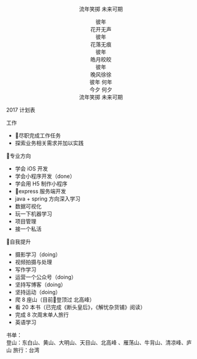 
<center>
流年笑掷 未来可期  

彼年  
花开无声  
彼年  
花落无痕  
彼年  
皓月皎皎  
彼年  
晚风徐徐  
彼年 何年  
今夕 何夕  
流年笑掷 未来可期
</center>
2017 计划表  

工作
* 尽职完成工作任务
* 探索业务相关需求并加以实践

专业方向  
* 学会 iOS 开发
* 学会小程序开发（done）
* 学会用 H5 制作小程序
* express 服务端开发
* java + spring 方向深入学习
* 数据可视化
* 玩一下机器学习
* 项目管理
* 接一个私活

自我提升
* 摄影学习（doing）
* 视频拍摄与处理
* 写作学习
* 运营一个公众号（doing）
* 坚持写博客（doing）
* 坚持运动（doing）
* 爬 8 座山（目前登顶过 北高峰）
* 看 20 本书（已完成《断头皇后》，《解忧杂货铺》阅读）
* 完成 8 次周末单人旅行
* 英语学习

书单：  
登山：东白山、黄山、大明山、天目山、北高峰 、雁荡山、牛背山、清凉峰、庐山
旅行：台湾